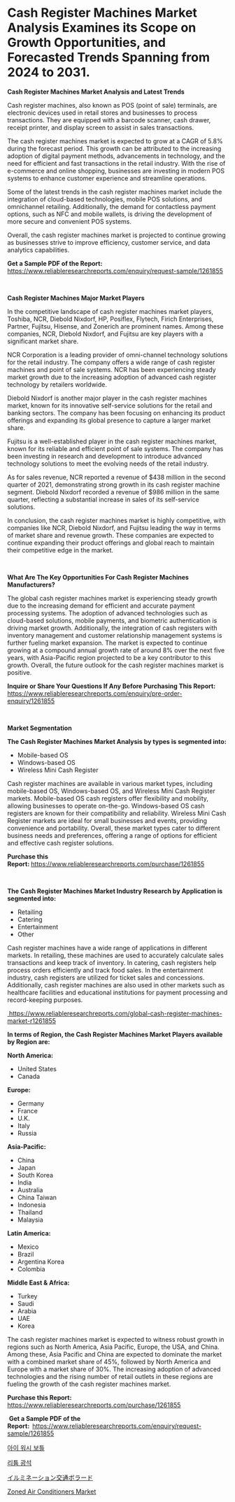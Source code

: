 <p><h1>Cash Register Machines Market Analysis Examines its Scope on Growth Opportunities, and Forecasted Trends Spanning from 2024 to 2031.</h1></p><p><strong>Cash Register Machines Market Analysis and Latest Trends</strong></p>
<p><p>Cash register machines, also known as POS (point of sale) terminals, are electronic devices used in retail stores and businesses to process transactions. They are equipped with a barcode scanner, cash drawer, receipt printer, and display screen to assist in sales transactions.</p><p>The cash register machines market is expected to grow at a CAGR of 5.8% during the forecast period. This growth can be attributed to the increasing adoption of digital payment methods, advancements in technology, and the need for efficient and fast transactions in the retail industry. With the rise of e-commerce and online shopping, businesses are investing in modern POS systems to enhance customer experience and streamline operations.</p><p>Some of the latest trends in the cash register machines market include the integration of cloud-based technologies, mobile POS solutions, and omnichannel retailing. Additionally, the demand for contactless payment options, such as NFC and mobile wallets, is driving the development of more secure and convenient POS systems.</p><p>Overall, the cash register machines market is projected to continue growing as businesses strive to improve efficiency, customer service, and data analytics capabilities.</p></p>
<p><strong>Get a Sample PDF of the Report:&nbsp;</strong> <a href="https://www.reliableresearchreports.com/enquiry/request-sample/1261855">https://www.reliableresearchreports.com/enquiry/request-sample/1261855</a></p>
<p>&nbsp;</p>
<p><strong>Cash Register Machines Major Market Players</strong></p>
<p><p>In the competitive landscape of cash register machines market players, Toshiba, NCR, Diebold Nixdorf, HP, Posiflex, Flytech, Firich Enterprises, Partner, Fujitsu, Hisense, and Zonerich are prominent names. Among these companies, NCR, Diebold Nixdorf, and Fujitsu are key players with a significant market share.</p><p>NCR Corporation is a leading provider of omni-channel technology solutions for the retail industry. The company offers a wide range of cash register machines and point of sale systems. NCR has been experiencing steady market growth due to the increasing adoption of advanced cash register technology by retailers worldwide.</p><p>Diebold Nixdorf is another major player in the cash register machines market, known for its innovative self-service solutions for the retail and banking sectors. The company has been focusing on enhancing its product offerings and expanding its global presence to capture a larger market share.</p><p>Fujitsu is a well-established player in the cash register machines market, known for its reliable and efficient point of sale systems. The company has been investing in research and development to introduce advanced technology solutions to meet the evolving needs of the retail industry.</p><p>As for sales revenue, NCR reported a revenue of $438 million in the second quarter of 2021, demonstrating strong growth in its cash register machine segment. Diebold Nixdorf recorded a revenue of $986 million in the same quarter, reflecting a substantial increase in sales of its self-service solutions.</p><p>In conclusion, the cash register machines market is highly competitive, with companies like NCR, Diebold Nixdorf, and Fujitsu leading the way in terms of market share and revenue growth. These companies are expected to continue expanding their product offerings and global reach to maintain their competitive edge in the market.</p></p>
<p>&nbsp;</p>
<p><strong>What Are The Key Opportunities For Cash Register Machines Manufacturers?</strong></p>
<p><p>The global cash register machines market is experiencing steady growth due to the increasing demand for efficient and accurate payment processing systems. The adoption of advanced technologies such as cloud-based solutions, mobile payments, and biometric authentication is driving market growth. Additionally, the integration of cash registers with inventory management and customer relationship management systems is further fueling market expansion. The market is expected to continue growing at a compound annual growth rate of around 8% over the next five years, with Asia-Pacific region projected to be a key contributor to this growth. Overall, the future outlook for the cash register machines market is positive.</p></p>
<p><strong>Inquire or Share Your Questions If Any Before Purchasing This Report:</strong> <a href="https://www.reliableresearchreports.com/enquiry/pre-order-enquiry/1261855">https://www.reliableresearchreports.com/enquiry/pre-order-enquiry/1261855</a></p>
<p>&nbsp;</p>
<p><strong>Market Segmentation</strong></p>
<p><strong>The Cash Register Machines Market Analysis by types is segmented into:</strong></p>
<p><ul><li>Mobile-based OS</li><li>Windows-based OS</li><li>Wireless Mini Cash Register</li></ul></p>
<p><p>Cash register machines are available in various market types, including mobile-based OS, Windows-based OS, and Wireless Mini Cash Register markets. Mobile-based OS cash registers offer flexibility and mobility, allowing businesses to operate on-the-go. Windows-based OS cash registers are known for their compatibility and reliability. Wireless Mini Cash Register markets are ideal for small businesses and events, providing convenience and portability. Overall, these market types cater to different business needs and preferences, offering a range of options for efficient and effective cash register solutions.</p></p>
<p><strong>Purchase this Report:&nbsp;</strong><a href="https://www.reliableresearchreports.com/purchase/1261855">https://www.reliableresearchreports.com/purchase/1261855</a></p>
<p>&nbsp;</p>
<p><strong>The Cash Register Machines Market Industry Research by Application is segmented into:</strong></p>
<p><ul><li>Retailing</li><li>Catering</li><li>Entertainment</li><li>Other</li></ul></p>
<p><p>Cash register machines have a wide range of applications in different markets. In retailing, these machines are used to accurately calculate sales transactions and keep track of inventory. In catering, cash registers help process orders efficiently and track food sales. In the entertainment industry, cash registers are utilized for ticket sales and concessions. Additionally, cash register machines are also used in other markets such as healthcare facilities and educational institutions for payment processing and record-keeping purposes.</p></p>
<p><a href="https://www.reliableresearchreports.com/global-cash-register-machines-market-r1261855">&nbsp;https://www.reliableresearchreports.com/global-cash-register-machines-market-r1261855</a></p>
<p><strong>In terms of Region, the Cash Register Machines Market Players available by Region are:</strong></p>
<p>
    <p> <strong> North America: </strong>
        <ul>
            <li>United States</li>
            <li>Canada</li>
        </ul>
        </p> 
    <p> <strong> Europe: </strong>
        <ul>
            <li>Germany</li>
            <li>France</li>
            <li>U.K.</li>
            <li>Italy</li>
            <li>Russia</li>
        </ul>
        </p> 
    <p> <strong> Asia-Pacific: </strong>
        <ul>
            <li>China</li>
            <li>Japan</li>
            <li>South Korea</li>
            <li>India</li>
            <li>Australia</li>
            <li>China Taiwan</li>
            <li>Indonesia</li>
            <li>Thailand</li>
            <li>Malaysia</li>
        </ul>
        </p> 
    <p> <strong> Latin America: </strong>
        <ul>
            <li>Mexico</li>
            <li>Brazil</li>
            <li>Argentina Korea</li>
            <li>Colombia</li>
        </ul>
        </p> 
    <p> <strong> Middle East & Africa: </strong>
        <ul>
            <li>Turkey</li>
            <li>Saudi</li>
            <li>Arabia</li>
            <li>UAE</li>
            <li>Korea</li>
        </ul>
    </p>
    </p>
<p><p>The cash register machines market is expected to witness robust growth in regions such as North America, Asia Pacific, Europe, the USA, and China. Among these, Asia Pacific and China are expected to dominate the market with a combined market share of 45%, followed by North America and Europe with a market share of 30%. The increasing adoption of advanced technologies and the rising number of retail outlets in these regions are fueling the growth of the cash register machines market.</p></p>
<p><strong>Purchase this Report: </strong><a href="https://www.reliableresearchreports.com/purchase/1261855">https://www.reliableresearchreports.com/purchase/1261855</a></p>
<p>&nbsp;<strong>Get a Sample PDF of the Report:&nbsp;&nbsp;</strong><a href="https://www.reliableresearchreports.com/enquiry/request-sample/1261855">https://www.reliableresearchreports.com/enquiry/request-sample/1261855</a></p>
<p><strong></strong></p>
<p><p><a href="https://medium.com/@kelsiorphy/%EB%88%88-%EC%84%B8%EC%B2%99-%EB%B3%91-%EC%8B%9C%EC%9E%A5-%EB%8F%99%ED%96%A5-%EC%8B%9C%EC%9E%A5-%EB%8F%99%ED%96%A5-%EC%84%B1%EC%9E%A5-2024%EB%85%84%EB%B6%80%ED%84%B0-2031%EB%85%84%EA%B9%8C%EC%A7%80-%EC%98%88%EC%B8%A1-d847c803086d">아이 워시 보틀</a></p><p><a href="https://medium.com/@cloydrenner/%EB%A6%AC%ED%8A%AC-%EA%B4%91%EC%82%B0-%EC%8B%9C%EC%9E%A5-%EC%A0%90%EC%9C%A0%EC%9C%A8-%EC%A7%84%ED%99%94%EC%99%80-%EC%8B%9C%EC%9E%A5-%EC%84%B1%EC%9E%A5-%EB%8F%99%ED%96%A5-2024%EB%85%84-2031%EB%85%84-83a10a921554">리튬 광석</a></p><p><a href="https://medium.com/@barrycuda1974/%E7%85%A7%E6%98%8E%E4%BB%98%E3%81%8D%E4%BA%A4%E9%80%9A%E6%9F%B1%E3%81%AE%E5%B8%82%E5%A0%B4%E8%A6%8F%E6%A8%A1%E3%81%AF-%E4%B8%96%E7%95%8C%E3%81%AE%E7%94%A3%E6%A5%AD%E3%81%AB%E3%81%8A%E3%81%84%E3%81%A6%E6%9C%80%E8%89%AF%E3%81%AE%E3%83%9E%E3%83%BC%E3%82%B1%E3%83%86%E3%82%A3%E3%83%B3%E3%82%B0%E3%83%81%E3%83%A3%E3%83%8D%E3%83%AB%E3%82%92%E6%98%8E%E3%82%89%E3%81%8B%E3%81%AB%E3%81%99%E3%82%8B-8c1925120bb3">イルミネーション交通ボラード</a></p><p><a href="https://github.com/WillieWoodard/Market-Research-Report-List-4/blob/main/zoned-air-conditioners-market.md">Zoned Air Conditioners Market</a></p></p>